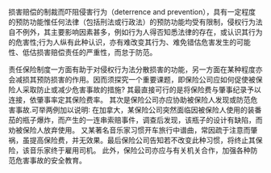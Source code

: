 损害赔偿的制裁而吓阻侵害行为（deterrence and prevention），具有一定程度的预防功能惟任何法律（包括刑法或行政法）的预防功能均受有限制，侵权行为法自不例外，其主要影响因素甚多，例如行为人得否知悉法律的存在，或认识其行为的危害性;行为人纵有此种认识，亦有难改变其行为、难免错估危害发生的可能性、低估损害赔偿责任的严重性，而怠于防范。

责任保险制度一方面有助于对侵权行为法分散损害的功能，另一方面在某种程度亦会减损其预防损害的作用。因而须探究一个重要课题，即保险公司应如何促使被保险人采取防止或减少危害事故的措施?
其最直接可行的是将保险费与肇事纪录予以连接，依肇事率定其保险费率。
其次是保险公司亦应协助被保险人发现或防范危害事故.可举两例加以说明∶
在加拿大，某保险公司突然面临因被保险人使用的装番茄的瓶子爆炸，而产生的一连串索赔事件，调查后发现，该瓶子的设计有缺陷，而劝被保险人放弃使用。
又某著名音乐家习惯开车旅行中谱曲，常因疏于注意而肇祸，虽提高保险费，并无效果。最后保险公司告知若不改变此种习惯，将终止其保险，该音乐家终于雇用司机。
此外，保险公司亦应与有关机关合作，加强各种防范危害事故的安全教育。